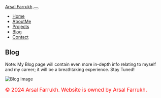 
<!DOCTYPE html>
<html lang="en">
<head>
  <meta charset="UTF-8">
  <meta name="viewport" content="width=device-width, initial-scale=1.0">
  <title>Blog - Arsal Farrukh</title>
  <link href="https://stackpath.bootstrapcdn.com/bootstrap/4.5.0/css/bootstrap.min.css" rel="stylesheet">
  <link rel="stylesheet" href="styles.css">
</head>
<body>
  <nav class="navbar navbar-expand-lg navbar-dark bg-dark">
    <a class="navbar-brand" href="#">Arsal Farrukh</a>
    <button class="navbar-toggler" type="button" data-toggle="collapse" data-target="#navbarNav" aria-controls="navbarNav" aria-expanded="false" aria-label="Toggle navigation">
      <span class="navbar-toggler-icon"></span>
    </button>
    <div class="collapse navbar-collapse" id="navbarNav">
      <ul class="navbar-nav ml-auto">
        <li class="nav-item">
          <a class="nav-link" href="https://arsalfarrukh.github.io/t.html/Home.html">Home</a>
        </li>
        <li class="nav-item">
          <a class="nav-link" href="https://arsalfarrukh.github.io/t.html/Home.html">AboutMe</a>
        </li>
        <li class="nav-item">
          <a class="nav-link" href="https://arsalfarrukh.github.io/t.html/Projects.html">Projects</a>
        </li>
        <li class="nav-item active">
          <a class="nav-link" href="https://arsalfarrukh.github.io/t.html/Blog.html">Blog</a>
        </li>
        <li class="nav-item">
          <a class="nav-link" href="https://arsalfarrukh.github.io/t.html/Contact.html">Contact</a>
        </li>
      </ul>
    </div>
  </nav>
  <section id="blog" class="container mt-5">
    <h2>Blog</h2>
    <p>Note: My Blog page will contain even more in-depth info relating to myself and my career; it will be a breathtaking experience. Stay Tuned!</p>
    <img src="images.jpg" alt="Blog Image">
  </section>
  <footer class="footer mt-5 py-3 bg-dark text-white">
    <div class="container text-center">
      <p style="color: red; font-size: 1.2em;">&copy; 2024 Arsal Farrukh. Website is owned by Arsal Farrukh.</p>
    </div>
  </footer>
  <script src="https://cdnjs.cloudflare.com/ajax/libs/jquery/3.5.1/jquery.min.js"></script>
  <script src="https://stackpath.bootstrapcdn.com/bootstrap/4.5.0/js/bootstrap.min.js"></script>
</body>
</html>
